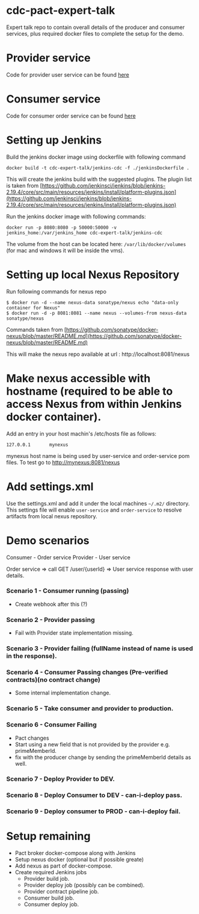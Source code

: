 # cdc-pact-expert-talk
Expert talk repo to contain overall details of the producer and consumer services, plus required docker files to complete the setup for the demo.

# Provider service

Code for provider user service can be found [here](https://github.com/prashant-ee/user-service)

# Consumer service

Code for consumer order service can be found [here](https://github.com/prashant-ee/order-service)

# Setting up Jenkins

Build the jenkins docker image using dockerfile with following command
```
docker build -t cdc-expert-talk/jenkins-cdc -f ./jenkinsDockerfile .
```
This will create the jenkins build with the suggested plugins. The plugin list is taken from [https://github.com/jenkinsci/jenkins/blob/jenkins-2.19.4/core/src/main/resources/jenkins/install/platform-plugins.json](https://github.com/jenkinsci/jenkins/blob/jenkins-2.19.4/core/src/main/resources/jenkins/install/platform-plugins.json)

Run the jenkins docker image with following commands:

```
docker run -p 8080:8080 -p 50000:50000 -v jenkins_home:/var/jenkins_home cdc-expert-talk/jenkins-cdc
```
The volume from the host can be located here: ```/var/lib/docker/volumes``` (for mac and windows it will be inside the vms).

# Setting up local Nexus Repository

Run following commands for nexus repo
```
$ docker run -d --name nexus-data sonatype/nexus echo "data-only container for Nexus"
$ docker run -d -p 8081:8081 --name nexus --volumes-from nexus-data sonatype/nexus
```
Commands taken from [https://github.com/sonatype/docker-nexus/blob/master/README.md](https://github.com/sonatype/docker-nexus/blob/master/README.md)

This will make the nexus repo available at url : http://localhost:8081/nexus

# Make nexus accessible with hostname (required to be able to access Nexus from within Jenkins docker container).

Add an entry in your host machin's /etc/hosts file as follows:
```
127.0.0.1       mynexus
```
mynexus host name is being used by user-service and order-service pom files. To test go to [http://mynexus:8081/nexus](http://mynexus:8081/nexus)

# Add settings.xml

Use the settings.xml and add it under the local machines ```~/.m2/``` directory. This settings file will enable ```user-service``` and ```order-service``` to resolve artifacts from local nexus repository.  

# Demo scenarios

Consumer - Order service
Provider - User service

Order service => call GET /user/{userId} => User service response with user details.

### Scenario 1 - Consumer running (passing)
- Create webhook after this (?)

### Scenario 2 - Provider passing
 - Fail with Provider state implementation missing.

### Scenario 3 - Provider failing (fullName instead of name is used in the response).

### Scenario 4 - Consumer Passing changes (Pre-verified contracts)(no contract change)
- Some internal implementation change. 

### Scenario 5 - Take consumer and provider to production.

### Scenario 6 - Consumer Failing 
- Pact changes
- Start using a new field that is not provided by the provider e.g. primeMemberId.
- fix with the producer change by sending the primeMemberId details as well.

### Scenario 7 - Deploy Provider to DEV.

### Scenario 8 - Deploy Consumer to DEV - can-i-deploy pass.

### Scenario 9 - Deploy consumer to PROD - can-i-deploy fail. 

# Setup remaining

- Pact broker docker-compose along with Jenkins
- Setup nexus docker (optional but if possible greate)
- Add nexus as part of docker-compose. 
- Create required Jenkins jobs
   - Provider build job.
   - Provider deploy job (possibly can be combined).
   - Provider contract pipeline job.
   - Consumer build job.
   - Consumer deploy job. 
